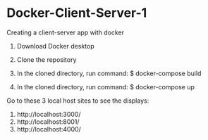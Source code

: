 # Docker-Client-Server-1
Creating a client-server app with docker

1. Download Docker desktop
2. Clone the repository

3. In the cloned directory, run command: $ docker-compose build 
4. In the cloned directory, run command: $ docker-compose up 

Go to these 3 local host sites to see the displays:
1. http://localhost:3000/
2. http://localhost:8001/
3. http://localhost:4000/ 

